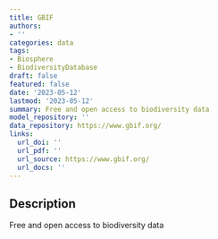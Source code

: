 ```yaml
---
title: GBIF
authors:
- ''
categories: data
tags:
- Biosphere
- BiodiversityDatabase
draft: false
featured: false
date: '2023-05-12'
lastmod: '2023-05-12'
summary: Free and open access to biodiversity data
model_repository: ''
data_repository: https://www.gbif.org/
links:
  url_doi: ''
  url_pdf: ''
  url_source: https://www.gbif.org/
  url_docs: ''
---
```


## Description

Free and open access to biodiversity data

